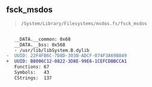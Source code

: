 ## fsck_msdos

> `/System/Library/Filesystems/msdos.fs/fsck_msdos`

```diff

   __DATA.__common: 0x68
   __DATA.__bss: 0x568
   - /usr/lib/libSystem.B.dylib
-  UUID: 22F4FB6C-7D8D-303B-ADCF-074F3A69B849
+  UUID: B8006C12-0822-3D8E-99E6-1CEFCDBBCCA1
   Functions: 67
   Symbols:   43
   CStrings:  137

```
